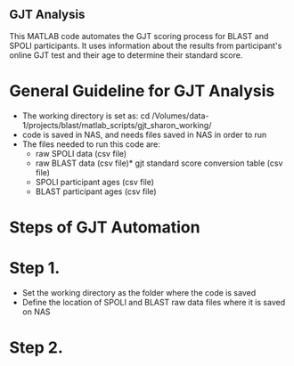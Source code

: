 ## GJT Analysis
This MATLAB code automates the GJT scoring process for BLAST and SPOLI participants. It uses information about the results from participant's online GJT test and their age to determine their standard score. 
# General Guideline for GJT Analysis
* The working directory is set as: cd /Volumes/data-1/projects/blast/matlab_scripts/gjt_sharon_working/
* code is saved in NAS, and needs files saved in NAS in order to run
* The files needed to run this code are: 
  * raw SPOLI data (csv file)
  * raw BLAST data (csv file)* gjt standard score conversion table (csv file)
  * SPOLI participant ages (csv file)
  * BLAST participant ages (csv file)
  
# Steps of GJT Automation 

# Step 1.
* Set the working directory as the folder where the code is saved
* Define the location of SPOLI and BLAST raw data files where it is saved on NAS

# Step 2. 

 
 
